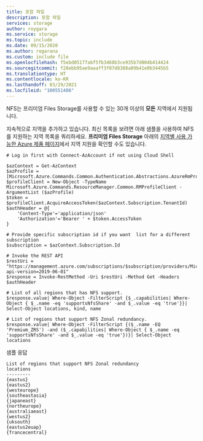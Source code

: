 ```yaml
---
title: 포함 파일
description: 포함 파일
services: storage
author: roygara
ms.service: storage
ms.topic: include
ms.date: 09/15/2020
ms.author: rogarana
ms.custom: include file
ms.openlocfilehash: f5ebd05177abf5fb3468b3ce935b7d004b414424
ms.sourcegitcommit: f28ebb95ae9aaaff3f87d8388a09b41e0b3445b5
ms.translationtype: HT
ms.contentlocale: ko-KR
ms.lasthandoff: 03/29/2021
ms.locfileid: "100551486"
---
```

NFS는 프리미엄 Files Storage를 사용할 수 있는 30개 이상의 **모든** 지역에서 지원됩니다.

지속적으로 지역을 추가하고 있습니다. 최신 목록을 보려면 아래 샘플을 사용하여 NFS를 지원하는 지역 목록을 쿼리하세요. **프리미엄 Files Storage** 아래의 [지역별 사용 가능한 Azure 제품 페이지](https://azure.microsoft.com/global-infrastructure/services/?products=storage&regions=all)에서 지역 지원을 확인할 수도 있습니다.

```azurepowershell-interactive
# Log in first with Connect-AzAccount if not using Cloud Shell

$azContext = Get-AzContext
$azProfile = [Microsoft.Azure.Commands.Common.Authentication.Abstractions.AzureRmProfileProvider]::Instance.Profile
$profileClient = New-Object -TypeName Microsoft.Azure.Commands.ResourceManager.Common.RMProfileClient -ArgumentList ($azProfile)
$token = $profileClient.AcquireAccessToken($azContext.Subscription.TenantId)
$authHeader = @{
    'Content-Type'='application/json'
    'Authorization'='Bearer ' + $token.AccessToken
}

# Provide specific subscription id if you want  list for a different subscription
$subscription = $azContext.Subscription.Id

# Invoke the REST API
$restUri = "https://management.azure.com/subscriptions/$subscription/providers/Microsoft.Storage/skus?api-version=2019-06-01"
$response = Invoke-RestMethod -Uri $restUri -Method Get -Headers $authHeader

# List of all regions that has NFS support.
$response.value| Where-Object -FilterScript {$_.capabilities| Where-Object { $_.name -eq 'supportsNfsShare' -and $_.value -eq 'true'}}| Select-Object locations, kind, name

# List of regions that support NFS Zonal redundancy.
$response.value| Where-Object -FilterScript {($_.name -EQ 'Premium_ZRS') -and ($_.capabilities| Where-Object { $_.name -eq 'supportsNfsShare' -and $_.value -eq 'true'})}| Select-Object locations
```

샘플 응답
```
List of regions that support NFS Zonal redundancy
locations
---------
{eastus}
{eastus2}
{westeurope}
{southeastasia}
{japaneast}
{northeurope}
{australiaeast}
{westus2}
{uksouth}
{eastus2euap}
{francecentral}
```
